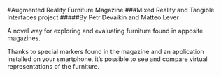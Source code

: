 #Augmented Reality Furniture Magazine
###Mixed Reality and Tangible Interfaces project
#####By Petr Devaikin and Matteo Lever

A novel way for exploring and evaluating furniture found in apposite magazines.

Thanks to special markers found in the magazine and an application installed on your smartphone, it’s possible to see and compare virtual representations of the furniture.
